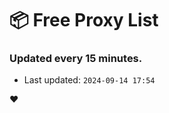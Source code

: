 # :package: Free Proxy List
### Updated every 15 minutes.

- Last updated: `2024-09-14 17:54`

:heart:
